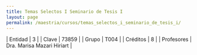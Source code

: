 ```yaml
---
title: Temas Selectos I Seminario de Tesis I
layout: page
permalink: /maestria/cursos/temas_selectos_i_seminario_de_tesis_i/
---
```




| Entidad | 3 |
| Clave | 73859 |
| Grupo | T004 |
| Créditos | 8 |
| Profesores | Dra. Marisa Mazari Hiriart |

